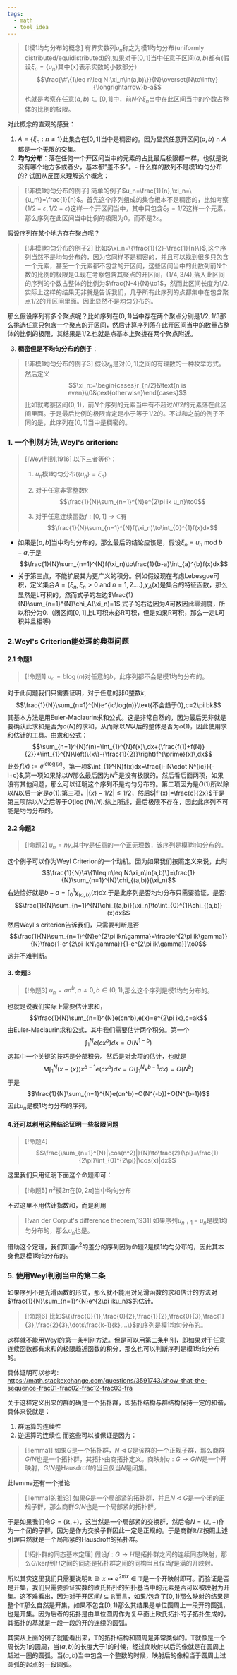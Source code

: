 ```yaml
---
tags:
  - math
  - tool_idea
---
```

> [!模1均匀分布的概念]
> 有界实数列$u_n$称之为模1均匀分布(uniformly distributed/equidistributed)的,如果对于$[0,1]$当中任意子区间$(a,b)$都有(假设$\xi_n=\{u_n\}$其中$\{x\}$表示实数的小数部分）$$\frac{\#\{1\leq n\leq N:\xi_n\in(a,b)\}}{N}\overset{N\to\infty}{\longrightarrow}b-a$$也就是考察在任意$(a,b)\subset[0,1]$中，前$N$个$\xi_n$当中在此区间当中的个数占整体的比例的极限。

对此概念的直观的感受：
1.  $A=\{\xi_n:n\geq1\}$此集合在$[0,1]$当中是稠密的。因为显然任意开区间$(a,b)\cap A$都是一个无限的交集。
2.  **均匀分布**：落在任何一个开区间当中的元素的占比最后极限都一样，也就是说没有哪个地方多或者少，基本都"差不多"。-   什么样的数列不是模1均匀分布的?
试图从反面来理解这个概念：

> [!非模1均匀分布的例子]
> 简单的例子$u_n=\frac{1}{n},\xi_n=\{u_n\}=\frac{1}{n}$。首先这个序列组成的集合根本不是稠密的，比如考察$(1/2-\varepsilon,1/2+\varepsilon)$这样一个开区间当中，其中只包含$\xi_2=1/2$这样一个元素，那么序列在此区间当中比例的极限为0，而不是$2\varepsilon$。

假设序列在某个地方存在聚点呢？

> [!非模1均匀分布的例子2]
> 比如$\xi_n=\{\frac{1}{2}-\frac{1}{n}\}$,这个序列当然不是均匀分布的，因为它同样不是稠密的，并且可以找到很多只包含一个元素，甚至一个元素都不包含的开区间，这些区间当中的此数列前N个数的比例的极限是0.现在考察包含其聚点的开区间，$(1/4,3/4)$,落入此区间的序列的个数占整体的比例为$\frac{N-4}{N}\to1$，然而此区间长度为$1/2$.实际上这样的结果无非就是告诉我们，几乎所有此序列的点都集中在包含聚点$1/2$的开区间里面。因此显然不是均匀分布的。

那么假设序列有多个聚点呢？比如序列在$(0,1)$当中存在两个聚点分别是$1/2,1/3$那么挑选任意只包含一个聚点的开区间，然后计算序列落在此开区间当中的数量占整体的比例的极限，其结果是$1/2$.也就是点基本上聚拢在两个聚点附近。

3.  **稠密但是不均匀分布的例子**：

> [!非模1均匀分布的例子3]
> 假设$r_n$是对$(0,1)$之间的有理数的一种枚举方式。然后定义$$\xi_n:=\begin{cases}r_{n/2}&\text{n is even}\\0&\text{otherwise}\end{cases}$$比如就考察区间$(0,1)$，前$N$个序列的元素当中有不超过$N/2$的元素落在此区间里面。于是最后比例的极限肯定是小于等于$1/2$的。不过和之前的例子不同的是，此序列在$(0,1)$当中是稠密的。

### 1. 一个判别方法,Weyl's criterion:

> [!Weyl判别,1916]
> 以下三者等价：
> 1.  $u_n$模1均匀分布($\{u_n\}=\xi_n$)
> 2.  对于任意非零整数$k$    $$\frac{1}{N}\sum_{n=1}^{N}e^{2\pi ik u_n}\to0$$
> 
>  3.  对于任意连续函数$f:[0,1]\to\mathbb{C}$有$$\frac{1}{N}\sum_{n=1}^{N}f(\xi_n)\to\int_{0}^{1}f(x)dx$$

 * 如果是$[a,b]$当中均匀分布的，那么最后的结论应该是，假设$\xi_n = u_n \text{ mod }b-a$,于是$$\frac{1}{N}\sum_{n=1}^{N}f(\xi_n)\to\frac{1}{b-a}\int_{a}^{b}f(x)dx$$
 * 关于第三点，不能扩展其为更广义的积分。例如假设现在考虑Lebesgue可积，定义集合$A=\{\xi_n,\xi_n>0\text{ and }n=1,2....\}$,$\chi_{A}(x)$是集合的特征函数，那么显然是L可积的。然而式子的左边$\frac{1}{N}\sum_{n=1}^{N}\chi_A(\xi_n)=1$,式子的右边因为$A$可数因此零测度，所以积分为0.（闭区间$[0,1]$上L可积未必R可积，但是如果R可积，那么一定L可积并且相等)


### 2.Weyl's Criterion能处理的典型问题

#### 2.1 命题1

> [!命题1]
> $u_n=b\log(n)$对任意的$b$，此序列都不会是模1均匀分布的。

对于此问题我们只需要证明，对于任意的非0整数$k$,$$\frac{1}{N}\sum_{n=1}^{N}e^{ic\log(n)}\text{不会趋于0},c=2\pi bk$$其基本方法是用Euler-Maclaurin求和公式。这是非常自然的，因为最后无非就是要确认此求和是否为$o(N)$的求和，从而除以$N$以后的整体是否为$o(1)$，因此使用求和估计的工具。由求和公式：$$\sum_{n=1}^{N}f(n)=\int_{1}^{N}f(x)\,dx+{\frac{f(1)+f(N)}{2}}+\int_{1}^{N}\left(\{x\}-{\frac{1}{2}}\right)f^{\prime}(x)\,dx$$此处$f(x):=e^{ic\log(x)}$。第一项$\int_{1}^{N}f(x)dx=\frac{i-iN\cdot N^{ic}}{-i+c}$,第一项如果除以$N$那么最后因为$N^{ic}$是没有极限的。然后看后面两项，如果没有其他问题，那么可以证明这个序列不是均匀分布的。第二项因为是$O(1)$所以除以$N$以后一定是$o(1)$.第三项，$|\{x\}-1/2|\leq1/2$，然后$|f'(x)|=\frac{c}{2x}$于是第三项除以$N$之后等于$O(\log(N)/N)$.综上所述，最后极限不存在，因此此序列不可能是均匀分布的。

#### 2.2 命题2

> [!命题2]
>  $u_n=n\gamma$,其中$\gamma$是任意的一个正无理数，该序列是模1均匀分布的。

 
 这个例子可以作为Weyl Criterion的一个动机。因为如果我们按照定义来说，此时$$\frac{1}{N}\#\{1\leq n\leq N:\xi_n\in(a,b)\}=\frac{1}{N}\sum_{n=1}^{N}\chi_{(a,b)}(\xi_n)$$右边恰好就是$b-a=\int_{0}^{1}\chi_{(a,b)}(x)dx$.于是此序列是否均匀分布只需要验证，是否:$$\frac{1}{N}\sum_{n=1}^{N}\chi_{(a,b)}(\xi_n)\to\int_{0}^{1}\chi_{(a,b)}(x)dx$$然后Weyl's criterion告诉我们，只需要判断是否$$\frac{1}{N}\sum_{n=1}^{N}e^{2\pi ikn\gamma}=\frac{e^{2\pi ik\gamma}}{N}\frac{1-e^{2\pi ikN\gamma}}{1-e^{2\pi ik\gamma}}\to0$$这并不难判断。

#### 3. 命题3

> [!命题3]
>  $u_n=an^{b},a\neq0,b\in(0,1)$,那么这个序列是模1均匀分布的。

 也就是说我们实际上需要估计求和，$$\frac{1}{N}\sum_{n=1}^{N}e(cn^b),e(x)=e^{2\pi ix},c=ak$$由Euler-Maclaurin求和公式，其中我们需要估计两个积分。第一个$$\int_{1}^{N}e(cx^b)dx=O(N^{1-b})$$这其中一个关键的技巧是分部积分。然后是对余项的估计，也就是$$M\int_{1}^{N}(x-\{x\})x^{b-1}e(cx^b)dx=O\left(\int_{1}^{N}x^{b-1}dx\right)=O(N^{b})$$于是$$\frac{1}{N}\sum_{n=1}^{N}e(cn^b)=O(N^{-b})+O(N^{b-1})$$因此$u_n$是模1均匀分布的序列。

#### 4.还可以利用这种结论证明一些极限问题

> [!命题4]
> $$\frac{\sum_{n=1}^{N}|\cos(n^2)|}{N}\to\frac{2}{\pi}=\frac{1}{2\pi}\int_{0}^{2\pi}|\cos(x)|dx$$

这里我们只用证明下面这个命题即可：

> [!命题5]
> $n^2$模$2\pi$在$[0,2\pi]$当中均匀分布

不过这里不用估计指数和，而是利用

> [!van der Corput's difference theorem,1931]
> 如果序列$u_{n+1}-u_n$是模1均匀分布的，那么$u_n$也是。

借助这个定理，我们知道$n^2$的差分的序列因为命题2是模1均匀分布的，因此其本身也是模1均匀分布的。
### 5. 使用Weyl判别当中的第二条

如果序列不是光滑函数的形式，那么就不能用对光滑函数的求和估计的方法对$\frac{1}{N}\sum_{n=1}^{N}e^{2\pi iku_n}$的估计。

> [!命题6]
> 比如$\{\frac{0}{1},\frac{0}{2},\frac{1}{2},\frac{0}{3},\frac{1}{3},\frac{2}{3},\dots\frac{k-1}{k},...\}$的序列是模1均匀分布的。

这样就不能用Weyl的第一条判别方法。但是可以用第二条判别，即如果对于任意连续函数都有求和的极限趋近函数的积分，那么也可以判断序列是模1均匀分布的。

具体证明可以参考:
https://math.stackexchange.com/questions/3591743/show-that-the-sequence-frac01-frac02-frac12-frac03-fra


关于这样定义出来的群的确是一个拓扑群，即拓扑结构与群结构保持一定的和谐，具体来说就是：
1. 群运算的连续性
2. 逆运算的连续性
而这些可以被保证是因为：

> [!lemma1]
> 如果$G$是一个拓扑群，$N \lhd G$是该群的一个正规子群，那么商群$G/N$也是一个拓扑群，其拓扑由商拓扑定义。商映射$q:G\to G/N$是一个开映射，$G/N$是Hausdroff的当且仅当$N$是闭集。

此lemma还有一个推论

> [!lemma1的推论]
> 如果$G$是一个局部紧的拓扑群，并且$N \lhd G$是一个闭的正规子群，那么商群$G/N$也是一个局部紧的拓扑群。

于是如果我们令$G = (\mathbb{R},+)$，这当然是一个局部紧的交换群，然后令$N = (\mathbb{Z},+)$作为一个闭的子群，因为是作为交换子群因此一定是正规的。于是商群$\mathbb{R}/\mathbb{Z}$按照上述引理自然就是一个局部紧的Hausdroff的拓扑群。

> [!拓扑群的同态基本定理]
> 假设$f:G \to H$是拓扑群之间的连续同态映射，那么$G/\text{ker}f$到$H$之间的同态是拓扑群之间的同构当且仅当$f$是满的开映射。

所以其实这里我们只需要说明$\mathbb{R}\ni x \mapsto e^{2\pi i x} \in \mathbb{T}$是一个开映射即可。而验证是否是开集，我们只需要验证实数的欧氏拓扑的拓扑基当中的元素是否可以被映射为开集。这不难看出，因为对于开区间$I\subseteq \mathbb{R}$而言，如果$I$包含了$[0,1)$那么映射的结果是整个$\mathbb{T}$那么自然是开集，如果不包含$[0,1)$那么其结果是单位圆周上一段开的圆弧，也是开集。因为后者的拓扑是由单位圆周作为复平面上欧氏拓扑的子拓扑生成的，其拓扑的基就是一段一段的开的连续的圆弧。

其实从上面的例子就能看出来，$\mathbb{T}$的拓扑结构和圆周是非常类似的。$\mathbb{T}$就像是一个周长为1的圆周，当$(a,b)$的长度大于1的时候，经过商映射以后的像就是在圆周上超过一圈的圆弧。当$(a,b)$当中包含一个整数的时候，映射后的像相当于圆周上过圆弧的起点的一段圆弧。